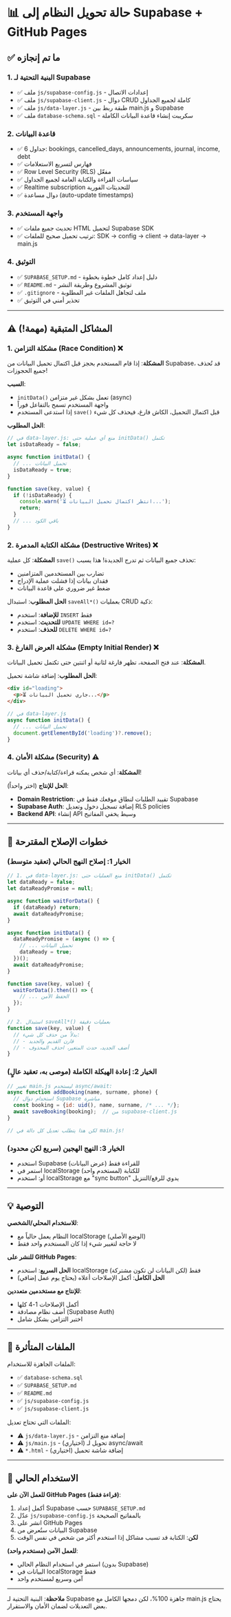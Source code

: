 # 📊 حالة تحويل النظام إلى Supabase + GitHub Pages

## ✅ ما تم إنجازه

### 1. البنية التحتية لـ Supabase
- ✅ ملف `js/supabase-config.js` - إعدادات الاتصال
- ✅ ملف `js/supabase-client.js` - دوال CRUD كاملة لجميع الجداول
- ✅ ملف `js/data-layer.js` - طبقة ربط بين main.js و Supabase
- ✅ ملف `database-schema.sql` - سكريبت إنشاء قاعدة البيانات الكاملة

### 2. قاعدة البيانات
- ✅ 6 جداول: bookings, cancelled_days, announcements, journal, income, debt
- ✅ فهارس لتسريع الاستعلامات
- ✅ Row Level Security (RLS) مفعّل
- ✅ سياسات القراءة والكتابة العامة لجميع الجداول
- ✅ Realtime subscription للتحديثات الفورية
- ✅ دوال مساعدة (auto-update timestamps)

### 3. واجهة المستخدم
- ✅ تحديث جميع ملفات HTML لتحميل Supabase SDK
- ✅ ترتيب تحميل صحيح للملفات: SDK → config → client → data-layer → main.js

### 4. التوثيق
- ✅ `SUPABASE_SETUP.md` - دليل إعداد كامل خطوة بخطوة
- ✅ `README.md` - توثيق المشروع وطريقة النشر
- ✅ `.gitignore` - ملف لتجاهل الملفات غير المطلوبة
- ✅ تحذير أمني في التوثيق

---

## ⚠️ المشاكل المتبقية (مهمة!)

### 1. مشكلة التزامن (Race Condition) ❌
**المشكلة**: إذا قام المستخدم بحجز قبل اكتمال تحميل البيانات من Supabase، قد تُحذف جميع الحجوزات!

**السبب**: 
- `initData()` تعمل بشكل غير متزامن (async)
- واجهة المستخدم تسمح بالتفاعل فوراً
- إذا استدعى المستخدم `save()` قبل اكتمال التحميل، الكاش فارغ، فيحذف كل شيء

**الحل المطلوب**:
```javascript
// في data-layer.js: منع أي عملية حتى initData() تكتمل
let isDataReady = false;

async function initData() {
  // ... تحميل البيانات
  isDataReady = true;
}

function save(key, value) {
  if (!isDataReady) {
    console.warn('⏳ انتظر اكتمال تحميل البيانات...');
    return;
  }
  // ... باقي الكود
}
```

### 2. مشكلة الكتابة المدمرة (Destructive Writes) ❌
**المشكلة**: كل عملية `save()` تحذف جميع البيانات ثم تدرج الجديدة! هذا يسبب:
- تضارب بين المستخدمين المتزامنين
- فقدان بيانات إذا فشلت عملية الإدراج
- ضغط غير ضروري على قاعدة البيانات

**الحل المطلوب**: استبدال `saveAll*()` بعمليات CRUD ذكية:
- **للإضافة**: استخدم `INSERT` فقط
- **للتحديث**: استخدم `UPDATE WHERE id=?`
- **للحذف**: استخدم `DELETE WHERE id=?`

### 3. مشكلة العرض الفارغ (Empty Initial Render) ❌
**المشكلة**: عند فتح الصفحة، تظهر فارغة لثانية أو اثنتين حتى تكتمل تحميل البيانات.

**الحل المطلوب**: إضافة شاشة تحميل:
```html
<div id="loading">
  <p>⏳ جاري تحميل البيانات...</p>
</div>
```
```javascript
// في data-layer.js
async function initData() {
  // ... تحميل البيانات
  document.getElementById('loading')?.remove();
}
```

### 4. مشكلة الأمان (Security) ⚠️
**المشكلة**: أي شخص يمكنه قراءة/كتابة/حذف أي بيانات!

**الحل للإنتاج** (اختر واحداً):
- **Domain Restriction**: تقييد الطلبات لنطاق موقعك فقط في Supabase
- **Supabase Auth**: إضافة تسجيل دخول وتعديل RLS policies
- **Backend API**: إنشاء API وسيط يخفي المفاتيح

---

## 🔧 خطوات الإصلاح المقترحة

### الخيار 1: إصلاح النهج الحالي (تعقيد متوسط)
```javascript
// 1. في data-layer.js: منع العمليات حتى initData() تكتمل
let dataReady = false;
let dataReadyPromise = null;

async function waitForData() {
  if (dataReady) return;
  await dataReadyPromise;
}

async function initData() {
  dataReadyPromise = (async () => {
    // ... تحميل البيانات
    dataReady = true;
  })();
  await dataReadyPromise;
}

function save(key, value) {
  waitForData().then(() => {
    // ... الحفظ الآمن
  });
}

// 2. استبدال saveAll*() بعمليات دقيقة
function save(key, value) {
  // بدلاً من حذف كل شيء:
  // - قارن القديم والجديد
  // - أضف الجديد، حدث المتغير، احذف المحذوف
}
```

### الخيار 2: إعادة الهيكلة الكاملة (موصى به، تعقيد عالٍ)
```javascript
// تغيير main.js ليستخدم async/await:
async function addBooking(name, surname, phone) {
  // استخدام دوال Supabase مباشرة
  const booking = {id: uid(), name, surname, /* ... */};
  await saveBooking(booking);  // من supabase-client.js
}

// لكن هذا يتطلب تعديل كل دالة في main.js!
```

### الخيار 3: النهج الهجين (سريع لكن محدود)
- استخدم Supabase للقراءة فقط (عرض البيانات)
- استمر في localStorage للكتابة (لمستخدم واحد)
- أو: استخدم localStorage مع "sync button" يدوي للرفع/التنزيل

---

## 💡 التوصية

**للاستخدام المحلي/الشخصي**:
- النظام يعمل حالياً مع localStorage (الوضع الأصلي)
- لا حاجة لتغيير شيء إذا كان المستخدم واحد فقط

**للنشر على GitHub Pages**:
- **الحل السريع**: استخدم localStorage فقط (لكن البيانات لن تكون مشتركة)
- **الحل الكامل**: أكمل الإصلاحات أعلاه (يحتاج يوم عمل إضافي)

**للإنتاج مع مستخدمين متعددين**:
- أكمل الإصلاحات 1-4 كلها
- أضف نظام مصادقة (Supabase Auth)
- اختبر التزامن بشكل شامل

---

## 📝 الملفات المتأثرة

الملفات الجاهزة للاستخدام:
- ✅ `database-schema.sql`
- ✅ `SUPABASE_SETUP.md`
- ✅ `README.md`
- ✅ `js/supabase-config.js`
- ✅ `js/supabase-client.js`

الملفات التي تحتاج تعديل:
- ⚠️ `js/data-layer.js` - إضافة منع التزامن
- ⚠️ `js/main.js` - (اختياري) تحويل لـ async/await
- ⚠️ `*.html` - (اختياري) إضافة شاشة تحميل

---

## 🚀 الاستخدام الحالي

**للعمل الآن على GitHub Pages (قراءة فقط)**:
1. أكمل إعداد Supabase حسب `SUPABASE_SETUP.md`
2. عدّل `js/supabase-config.js` بالمفاتيح الصحيحة
3. انشر على GitHub Pages
4. البيانات ستُعرض من Supabase
5. **لكن**: الكتابة قد تسبب مشاكل إذا استخدم أكثر من شخص في نفس الوقت

**للعمل الآمن (مستخدم واحد)**:
- استمر في استخدام النظام الحالي (بدون Supabase)
- البيانات في localStorage فقط
- آمن وسريع لمستخدم واحد

---

**ملاحظة**: البنية التحتية لـ Supabase جاهزة 100%، لكن دمجها الكامل مع main.js يحتاج بعض التعديلات لضمان الأمان والاستقرار.
